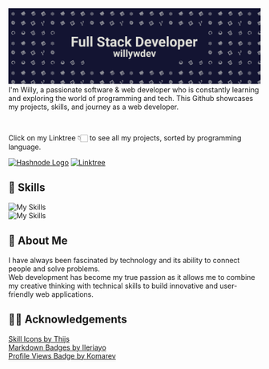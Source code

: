 <img src="header2.gif">
I'm Willy, a passionate software & web developer who is constantly learning and exploring the world of programming and tech. This Github showcases my projects, skills, and journey as a web developer.     

&nbsp; 

Click on my Linktree 👇🏻 to see all my projects, sorted by programming language.
&nbsp; 

[![Hashnode Logo](https://camo.githubusercontent.com/4903b1622b93d6b463a65bfd79c818140334fb599ee94d2c3143a3ba58683138/68747470733a2f2f696d672e736869656c64732e696f2f62616467652f486173686e6f64652d3239363246463f7374796c653d666f722d7468652d6261646765266c6f676f3d686173686e6f6465266c6f676f436f6c6f723d7768697465)](https://willywdev.hashnode.dev/) [![Linktree](https://img.shields.io/badge/linktree-1de9b6?style=for-the-badge&logo=linktree&logoColor=white)](https://willywdev.github.io/linkster/)

## 🧠 Skills

![My Skills](https://skillicons.dev/icons?i=html,css,js,ts,react,electron,python,nodejs,firebase,vite)<br>
![My Skills](https://skillicons.dev/icons?i=webpack,git,github,vscode,md,powershell,bash,ps,bootstrap,tailwind)

## 🚀 About Me

I have always been fascinated by technology and its ability to connect people and solve problems. <br> Web development has become my true passion as it allows me to combine my creative thinking with technical skills to build innovative and user-friendly web applications.

## ✌🏻 Acknowledgements

[ Skill Icons by Thijs](https://github.com/tandpfun/skill-icons)<br>
[Markdown Badges by Ileriayo](https://github.com/Ileriayo/markdown-badges)<br>
[Profile Views Badge by Komarev](https://github.com/antonkomarev/github-profile-views-counter)<br>
